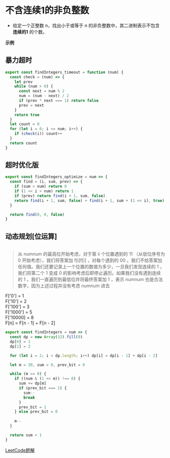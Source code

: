 # 不含连续1的非负整数

- 给定一个正整数 n，找出小于或等于 n 的非负整数中，其二进制表示不包含 **连续的1** 的个数。

**示例**

## 暴力超时
```js
export const findIntegers_timeout = function (num) {
  const check = (num) => {
    let prev
    while (num > 0) {
      const next = num % 2
      num = (num - next) / 2
      if (prev * next === 1) return false
      prev = next
    }
    return true
  }
  let count = 0
  for (let i = 0; i <= num; i++) {
    if (check(i)) count++
  }
  return count
}
```

## 超时优化版

```javascript
export const findIntegers_optimize = num => {
  const find = (i, sum, prev) => {
    if (sum > num) return 0
    if (1 << i > num) return 1
    if (prev) return find(i + 1, sum, false)
    return find(i + 1, sum, false) + find(i + 1, sum + (1 << i), true)
  }

  return find(0, 0, false)
}
```

## 动态规划[位运算]

<div class="image-viewer-box" v-viewer>
  <img v-for="imgUrl of [`${$router.options.base}img/4d551f5d1a5c37b1eeb6200bbde4705241b874e9a09f4211e9d6ba88861b0a7c-image.png`, `${$router.options.base}img/6c2d8465fea65c7030cd9ba345eed8600502c1293f8c45adcd1edff50d2b86b2-image.png`, `${$router.options.base}img/8d91e9e1528c3127c9e6db707d84b0b956f827254438a864ea27f397f33a5b10-image.png`, `${$router.options.base}img/ba7c002a0320948c90f2f69f87b86e5558611610b60d4dd0d37126ff88d05779-image.png`, `${$router.options.base}img/6fd5af4c533c928b3770e6ebe6120c238aea1aa0fc49e3d4af7c7cdba90ad177-image.png`, `${$router.options.base}img/98e76e92064de01381538d2b9f4b64be46f14b825e12b33d6f277ed006f42cac-image.png`, `${$router.options.base}img/6716ad7f9b676ec98e86cda81a8fa5859b3ba51858c219fc622b17782d842b90-image.png`, `${$router.options.base}img/359dd86ff0513658aad53e059d7b7b1d65428bc00930e2201eb2a56c8786f0b2-image.png`]" :src="imgUrl" :key="imgUrl" />
</div>

> 从 numnum 的最高位开始考虑，对于第 ii 个位置遇到的 11 （从低位序号为 0 开始考虑），我们将答案加 f[i]f[i] ，对每个遇到的 00 ，我们不给答案加任何值。我们还要记录上一个位置的数值为多少，一旦我们发现连续的 1 ，我们将第二个 1 变成 0 的影响考虑后即停止遍历。如果我们没有遇到连续的 1 ，我们一直遍历到最低位并将最终答案加 1 ，表示 numnum 也是合法数字，因为上述过程并没有考虑 numnum 进去

F['0'] = 1  
F['10'] = 2  
F['100'] = 3  
F['1000'] = 5  
F['10000] = 8  
F[n] = F[n - 1] + F[n - 2]  


```js
export const findIntegers = num => {
  const dp = new Array(32).fill(0)
  dp[0] = 1
  dp[1] = 2

  for (let i = 2; i < dp.length; i++) dp[i] = dp[i - 1] + dp[i - 2]

  let m = 30, sum = 0, prev_bit = 0

  while (m >= 0) {
    if ((num & (1 << m)) !== 0) {
      sum += dp[m]
      if (prev_bit === 1) {
        sum--
        break
      }
      prev_bit = 1
    } else prev_bit = 0
    
    m--
  }

  return sum + 1
}
```

<CodeTest style="margin-top: 20px;" mode="findIntegers" />

[LeetCode题解](https://leetcode-cn.com/problems/non-negative-integers-without-consecutive-ones/solution/bu-han-lian-xu-1de-fei-fu-zheng-shu-by-leetcode/)

<vTalk />
